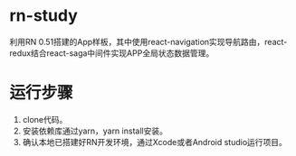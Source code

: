 # rn-study
利用RN 0.51搭建的App样板，其中使用react-navigation实现导航路由，react-redux结合react-saga中间件实现APP全局状态数据管理。

# 运行步骤
1. clone代码。
2. 安装依赖库通过yarn，yarn install安装。
3. 确认本地已搭建好RN开发环境，通过Xcode或者Android studio运行项目。
